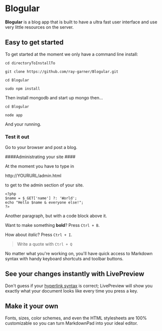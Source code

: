 # Blogular  #

**Blogular** is a blog app that is built to have a ultra fast user interface and use very little resources on the server.
 

## Easy to get started  ##

To get started at the moment we only have a command line install:
	
	cd directoryToInstallTo

	git clone https://github.com/ray-garner/Blogular.git

	cd Blogular
	
	sudo npm install

Then install mongodb and start up mongo then...

	cd Blogular

	node app

And your running.

### Test it out ###
 Go to your browser and post a blog.


####Administrating your site ####

At the moment you have to type in 

http://YOURURL/admin.html

to get to the admin section of your site.
	

    <?php
    $name = $_GET['name'] ?: 'World';
    echo "Hello $name & everyone else!";
    ?>

Another paragraph, but with a code block above it.

Want to make something **bold**? Press `Ctrl + B`.

How about *italic*? Press `Ctrl + I`.

> Write a quote with `Ctrl + Q`

No matter what you're working on, you'll have quick access to Markdown syntax with handy keyboard shortcuts and toolbar buttons.

## See your changes instantly with LivePreview ##

Don't guess if your [hyperlink syntax](http://markdownpad.com) is correct; LivePreview will show you exactly what your document looks like every time you press a key.

## Make it your own ##

Fonts, sizes, color schemes, and even the HTML stylesheets are 100% customizable so you can turn MarkdownPad into your ideal editor.